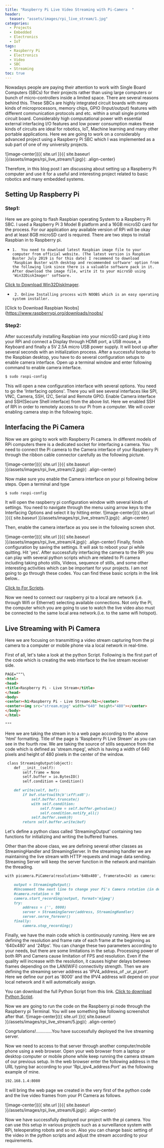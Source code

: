 ```yaml
---
title: "Raspberry Pi Live Video Streaming with Pi-Camera  "
header:
  teaser: "assets/images/rpi_live_stream/1.jpg"
categories:
  - Projects
  - Embedded
  - Electronics
  - IoT
tags:
  - Raspberry Pi
  - Electronics
  - Video
  - SBC
  - Streaming
toc: true
---
```



Nowadays people are paying their attention to work with Single Board Computers (SBCs) for their projects rather than using large computers or bunch of micro-controllers inside a limited space. There are several reasons behind this. These SBCs are highly integrated circuit boards with many kinds of microprocessors, memory chips, GPIO (Input/output) features with different communication protocols and etc. within a small single printed circuit board. Considerably high computational power with essential external interfacing I/O features and low power consumption makes these kinds of circuits are ideal for robotics, IoT, Machine learning and many other portable applications. Here we are going to work on a considerably advanced project using a Raspberry Pi SBC which I was implemented as a sub part of one of my university projects. 

![image-center]({{ site.url }}{{ site.baseurl }}/assets/images/rpi_live_stream/1.jpg){: .align-center}

Therefore, in this blog post I am discussing about setting up a Raspberry Pi computer and use it for a useful and interesting project related to basic robotics and many embedded systems.

## Setting Up Raspberry Pi
### Step1:
Here we are going to flash Raspbian operating System to a Raspberry Pi SBC. I used a Raspberry Pi 3 Model B platform and a 16GB microSD card for the process. For our application any available version of RPi will be okay and at least 8GB microSD card is required. There are two steps to install Raspbian in to Raspberry pi.
*     1.  You need to download latest Raspbian image file to your computer from official website. (The latest version is Raspbian Buster July 2019 is for this date) I recommend to download 'Raspbian Buster with desktop and recommended software' option from the following link since there is a valuable software pack in it.  After download the image file, write it to your microSD using 'Win32DiskImager' software.
 [Click to Download Win32DiskImager](https://www.raspberrypi.org/downloads/raspbian/). 

*      2. Online Installing process with NOOBS which is an easy operating system installer.
[Click to Download Raspbian Noobs](https://www.raspberrypi.org/downloads/noobs/

### Step2:
After successfully installing Raspbian into your microSD card plug it into your RPi and connect a Display through HDMI port, a USB mouse, a Keyboard and finally a 5V 2.5A micro USB power supply. It will boot up after several seconds with an initialization process.
After a successful bootup to the Raspbian desktop, you have to do several configuration setups to enable camera interface.
Open up a terminal window and enter following command to enable camera interface.

```markdown
$ sudo raspi-config     
```
This will open a new configuration interface with several options. You need to go the 'Interfacing options'. There you will see several interfaces like SPI, VNC, Camera, SSH, I2C, Serial and Remote GPIO. Enable Camera interface and SSH(Secure Shell interface)  from the above list. Here we enabled SSH of RPi in order to remotely access to our Pi from a computer. We will cover enabling camera step in the following topic.

## Interfacing the Pi Camera   

Now we are going to work with Raspberry Pi camera. In different models of RPi computers there is a dedicated socket for interfacing a camera. You need to connect the Pi camera to the Camera interface of your Raspberry Pi through the ribbon cable connector carefully as the following picture.  


![image-center]({{ site.url }}{{ site.baseurl }}/assets/images/rpi_live_stream/2.jpg){: .align-center}

    
Now make sure you enable the Camera interface on your pi following below steps.
Open a terminal and type
```markdown
$ sudo raspi-config     
```
It will open the raspberry pi configuration window with several kinds of settings. You need to navigate through the menu using arrow keys to the Interfacing Options and select it by hitting enter.
![image-center]({{ site.url }}{{ site.baseurl }}/assets/images/rpi_live_stream/3.jpg){: .align-center}

Then, enable the camera interface as you see in the following screen shot.

![image-center]({{ site.url }}{{ site.baseurl }}/assets/images/rpi_live_stream/4.jpg){: .align-center}
Finally, finish configuration by saving the settings. It will ask to reboot your pi while quitting. Hit 'yes'.
After successfully interfacing the camera to the RPi you can play with several python scripts which are related to Pi camera including taking photo stills, Videos, sequence of stills, and some other interesting activities which can be important for your projects. I am not going to go through these codes. You can find these basic scripts in the link below..


[Click to For Scripts](https://www.raspberrypi.org/downloads/raspbian). 

Now we need to connect our raspberry pi to a local are network (i.e. through Wifi or Ethernet) selecting available connections.  Not only the Pi, the computer which you are going to use to watch the live video also must be connected to the same local area network.(i.e. to the same wifi hotspot).

## Live Streaming with Pi Camera
Here we are focusing on transmitting a video stream capturing from the pi camera to a computer or mobile phone via a local network in real-time.

First of all, let's take a look at the python Script. Following is the first part of the code which is creating the web interface to the live stream receiver side. 

```markdown
PAGE="""\
<html>
<head>
<title>Raspberry Pi - Live Stream</title>
</head>
<body>
<center><h1>Raspberry Pi - Live Stream</h1></center>
<center><img src="stream.mjpg" width="640" height="480"></center>
</body>
</html>

"""
```
Here we are taking the stream in to a web page according to the above 'html' formatting. Title of the page is 'Raspberry Pi Live Stream' as you can see in the fourth row. We are taking the source of stills sequence from the code which is defined as 'stream.mpeg', which is having a width of 640 pixels and height of 480 pixels in the center of the window.

```markdown
 class StreamingOutput(object):
    def __init__(self):
        self.frame = None
        self.buffer = io.BytesIO()
        self.condition = Condition()

    def write(self, buf):
        if buf.startswith(b'\xff\xd8'):
            self.buffer.truncate()
            with self.condition:
                self.frame = self.buffer.getvalue()
                self.condition.notify_all()
            self.buffer.seek(0)
        return self.buffer.write(buf)

```
Let's define a python class called 'StreamingOutput' containing two functions for initializing and writing the buffered frames.      

Other than the above class, we are defining several other classes as StreamingHandler and StreamingServer. In the streaming handler we are maintaining the live stream with HTTP requests and image data sending. Streaming Server will keep the server function in the network and maintain the threading.

```markdown
with picamera.PiCamera(resolution='640x480', framerate=24) as camera:

    output = StreamingOutput()
    #Uncomment the next line to change your Pi's Camera rotation (in degrees)
    #camera.rotation = 90
    camera.start_recording(output, format='mjpeg')
    try:
        address = ('', 8000)
        server = StreamingServer(address, StreamingHandler)
        server.serve_forever()
    finally:
        camera.stop_recording()
```

Finally, we have the main code which is continuously running. Here we are defining the resolution and frame rate of each frame at the beginning as '640x480' and '24fps'. You can change these two parameters according to your needs, but there are some limitations in the setup. Processing power of both RPi and Camera cause limitation of FPS and resolution. Even if the quality will increase with the resolution, it causes higher delays between frames depending on the LAN(WiFi) connectivity strength. Then we are defining the streaming server address as 'IPV4_address_of _ur_pi,port'.  Here we define our port as '8000' and the IPV4 address will depend on your local network and it will automatically assign.


You can download the full Python Script from this link.
[Click to download Python Script](https://github.com/ChandulaNethmal/Pi_Camera/tree/master/Live_streaming). 

Now we are going to run the code on the Raspberry pi node through the Raspberry pi Terminal.
You will see something like following screenshot after that.
![image-center]({{ site.url }}{{ site.baseurl }}/assets/images/rpi_live_stream/5.jpg){: .align-center}

Congrtulations!.............You have successfully deployed the live streaming server.


Now we need to access to that server through another computer/mobile phone using a web browser. Open your web browser from a laptop or desktop computer or mobile phone while keep running the camera stream of our previous setup. In the web browser enter the following address in the URL typing bar according to your 'Rpi_ipv4_address:Port' as the following example of mine.

```markdown
192.168.1.4:8080   
```   
It will bring the web page we created in the very first of the python code and the live video frames from your PI Camera as follows. 

![image-center]({{ site.url }}{{ site.baseurl }}/assets/images/rpi_live_stream/6.jpg){: .align-center}


Now we have successfully deployed our project with the pi camera. You can use this setup in various projects such as a surveillance system with RPi, teleoperating robots and so on. Also you can change basic setting of the video in the python scripts and adjust the stream according to your requirements.    